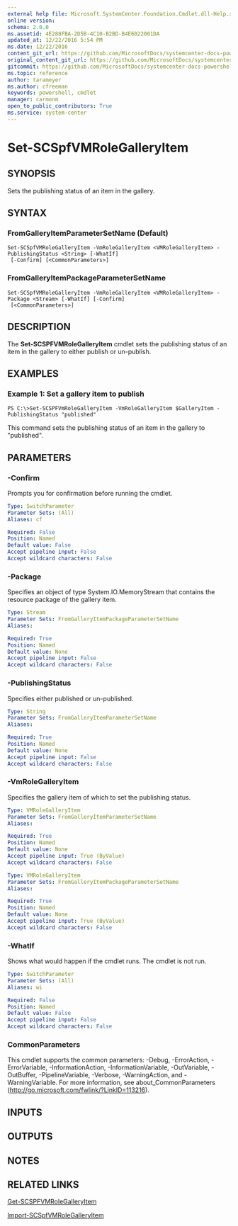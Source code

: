 ```yaml
---
external help file: Microsoft.SystemCenter.Foundation.Cmdlet.dll-Help.xml
online version: 
schema: 2.0.0
ms.assetid: 4E288FBA-2D5B-4C10-B2BD-B4E6022001DA
updated_at: 12/22/2016 5:54 PM
ms.date: 12/22/2016
content_git_url: https://github.com/MicrosoftDocs/systemcenter-docs-powershell/blob/live/systemcenter-cmdlets/SystemCenter2016/ServiceProviderFoundation/vlatest/Set-SCSPFVMRoleGalleryItem.md
original_content_git_url: https://github.com/MicrosoftDocs/systemcenter-docs-powershell/blob/live/systemcenter-cmdlets/SystemCenter2016/ServiceProviderFoundation/vlatest/Set-SCSPFVMRoleGalleryItem.md
gitcommit: https://github.com/MicrosoftDocs/systemcenter-docs-powershell/blob/17c3a51bd892aad46c731d9f381f0704b4815004/systemcenter-cmdlets/SystemCenter2016/ServiceProviderFoundation/vlatest/Set-SCSPFVMRoleGalleryItem.md
ms.topic: reference
author: tarameyer
ms.author: cfreeman
keywords: powershell, cmdlet
manager: carmonm
open_to_public_contributors: True
ms.service: system-center
---
```


# Set-SCSpfVMRoleGalleryItem

## SYNOPSIS
Sets the publishing status of an item in the gallery.

## SYNTAX

### FromGalleryItemParameterSetName (Default)
```
Set-SCSpfVMRoleGalleryItem -VmRoleGalleryItem <VMRoleGalleryItem> -PublishingStatus <String> [-WhatIf]
 [-Confirm] [<CommonParameters>]
```

### FromGalleryItemPackageParameterSetName
```
Set-SCSpfVMRoleGalleryItem -VmRoleGalleryItem <VMRoleGalleryItem> -Package <Stream> [-WhatIf] [-Confirm]
 [<CommonParameters>]
```

## DESCRIPTION
The **Set-SCSPFVMRoleGalleryItem** cmdlet sets the publishing status of an item in the gallery to either publish or un-publish.

## EXAMPLES

### Example 1: Set a gallery item to publish
```
PS C:\>Set-SCSPFVmRoleGalleryItem -VmRoleGalleryItem $GalleryItem -PublishingStatus "published"
```

This command sets the publishing status of an item in the gallery to "published".

## PARAMETERS

### -Confirm
Prompts you for confirmation before running the cmdlet.

```yaml
Type: SwitchParameter
Parameter Sets: (All)
Aliases: cf

Required: False
Position: Named
Default value: False
Accept pipeline input: False
Accept wildcard characters: False
```

### -Package
Specifies an object of type System.IO.MemoryStream that contains the resource package of the gallery item.

```yaml
Type: Stream
Parameter Sets: FromGalleryItemPackageParameterSetName
Aliases: 

Required: True
Position: Named
Default value: None
Accept pipeline input: False
Accept wildcard characters: False
```

### -PublishingStatus
Specifies either published or un-published.

```yaml
Type: String
Parameter Sets: FromGalleryItemParameterSetName
Aliases: 

Required: True
Position: Named
Default value: None
Accept pipeline input: False
Accept wildcard characters: False
```

### -VmRoleGalleryItem
Specifies the gallery item of which to set the publishing status.

```yaml
Type: VMRoleGalleryItem
Parameter Sets: FromGalleryItemParameterSetName
Aliases: 

Required: True
Position: Named
Default value: None
Accept pipeline input: True (ByValue)
Accept wildcard characters: False
```

```yaml
Type: VMRoleGalleryItem
Parameter Sets: FromGalleryItemPackageParameterSetName
Aliases: 

Required: True
Position: Named
Default value: None
Accept pipeline input: True (ByValue)
Accept wildcard characters: False
```

### -WhatIf
Shows what would happen if the cmdlet runs.
The cmdlet is not run.

```yaml
Type: SwitchParameter
Parameter Sets: (All)
Aliases: wi

Required: False
Position: Named
Default value: False
Accept pipeline input: False
Accept wildcard characters: False
```

### CommonParameters
This cmdlet supports the common parameters: -Debug, -ErrorAction, -ErrorVariable, -InformationAction, -InformationVariable, -OutVariable, -OutBuffer, -PipelineVariable, -Verbose, -WarningAction, and -WarningVariable. For more information, see about_CommonParameters (http://go.microsoft.com/fwlink/?LinkID=113216).

## INPUTS

## OUTPUTS

## NOTES

## RELATED LINKS

[Get-SCSPFVMRoleGalleryItem](xref:SystemCenter2016/ServiceProviderFoundation/vlatest/Get-SCSPFVMRoleGalleryItem.md)

[Import-SCSpfVMRoleGalleryItem](xref:SystemCenter2016/ServiceProviderFoundation/vlatest/Import-SCSpfVMRoleGalleryItem.md)

